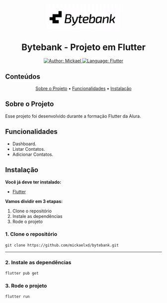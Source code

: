 <h1 align="center">
	<img src="./.github/logo_bytebank.png"  alt="Logo"  width="240"><br><br>
   Bytebank - Projeto em Flutter
</h1>

<div>
    <p align="center">
      <a href="https://www.linkedin.com/in/mickaelrocha77/" target="_blank">
          <img src="https://img.shields.io/static/v1?label=Author&message=Mickael&color=orange&style=for-the-badge&logo=LinkedIn" alt="Author: Mickael">
      </a>
      <a href="#">
          <img src="https://img.shields.io/static/v1?label=Language&message=Flutter&color=40c4ff&style=for-the-badge&logo=Flutter" alt="Language: Flutter">
      </a>
    </p>
</div>

## Conteúdos

<p align="center">
 <a href="#about">Sobre o Projeto</a> •
 <a href="#features">Funcionalidades</a> •
 <a href="#installation">Instalação</a>
</p>

## Sobre o Projeto

<div id="about">
  <p>
    Esse projeto foi desenvolvido durante a formação Flutter da Alura.
  </p>
</div>

## Funcionalidades
<div id="features">
  <ul>
    <li>Dashboard.</li>
    <li>Listar Contatos.</li>
    <li>Adicionar Contatos.</li>
  </ul>
</div>

## Instalação

<div id="installation"></div>

**Você já deve ter instalado:**

-   [Flutter](https://flutter.dev)

**Vamos dividir em 3 etapas:**

1. Clone o repositório
2. Instale as dependências
3. Rode o projeto

### 1. Clone o repositório

```
git clone https://github.com/mickaelxd/bytebank.git
```

---

### 2. Instale as dependências

```
flutter pub get
```

### 3. Rode o projeto

```
flutter run
```
